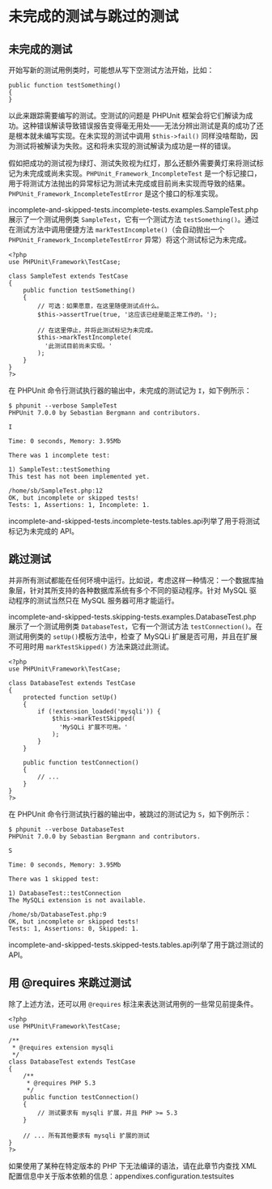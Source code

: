 未完成的测试与跳过的测试
========================

未完成的测试
------------

开始写新的测试用例类时，可能想从写下空测试方法开始，比如：

    public function testSomething()
    {
    }

以此来跟踪需要编写的测试。空测试的问题是 PHPUnit
框架会将它们解读为成功。这种错误解读导致错误报告变得毫无用处——无法分辨出测试是真的成功了还是根本就未编写实现。在未实现的测试中调用
`$this->fail()`
同样没啥帮助，因为测试将被解读为失败。这和将未实现的测试解读为成功是一样的错误。

假如把成功的测试视为绿灯、测试失败视为红灯，那么还额外需要黄灯来将测试标记为未完成或尚未实现。`PHPUnit_Framework_IncompleteTest`
是一个标记接口，用于将测试方法抛出的异常标记为测试未完成或目前尚未实现而导致的结果。`PHPUnit_Framework_IncompleteTestError`
是这个接口的标准实现。

incomplete-and-skipped-tests.incomplete-tests.examples.SampleTest.php展示了一个测试用例类
`SampleTest`，它有一个测试方法
`testSomething()`。通过在测试方法中调用便捷方法
`markTestIncomplete()`（会自动抛出一个
`PHPUnit_Framework_IncompleteTestError` 异常）将这个测试标记为未完成。

    <?php
    use PHPUnit\Framework\TestCase;

    class SampleTest extends TestCase
    {
        public function testSomething()
        {
            // 可选：如果愿意，在这里随便测试点什么。
            $this->assertTrue(true, '这应该已经是能正常工作的。');

            // 在这里停止，并将此测试标记为未完成。
            $this->markTestIncomplete(
              '此测试目前尚未实现。'
            );
        }
    }
    ?>

在 PHPUnit 命令行测试执行器的输出中，未完成的测试记为 `I`，如下例所示：

    $ phpunit --verbose SampleTest
    PHPUnit 7.0.0 by Sebastian Bergmann and contributors.

    I

    Time: 0 seconds, Memory: 3.95Mb

    There was 1 incomplete test:

    1) SampleTest::testSomething
    This test has not been implemented yet.

    /home/sb/SampleTest.php:12
    OK, but incomplete or skipped tests!
    Tests: 1, Assertions: 1, Incomplete: 1.

incomplete-and-skipped-tests.incomplete-tests.tables.api列举了用于将测试标记为未完成的
API。

跳过测试
--------

并非所有测试都能在任何环境中运行。比如说，考虑这样一种情况：一个数据库抽象层，针对其所支持的各种数据库系统有多个不同的驱动程序。针对
MySQL 驱动程序的测试当然只在 MySQL 服务器可用才能运行。

incomplete-and-skipped-tests.skipping-tests.examples.DatabaseTest.php
展示了一个测试用例类 `DatabaseTest`，它有一个测试方法
`testConnection()`。在测试用例类的 `setUp()`模板方法中，检查了 MySQLi
扩展是否可用，并且在扩展不可用时用 `markTestSkipped()`
方法来跳过此测试。

    <?php
    use PHPUnit\Framework\TestCase;

    class DatabaseTest extends TestCase
    {
        protected function setUp()
        {
            if (!extension_loaded('mysqli')) {
                $this->markTestSkipped(
                  'MySQLi 扩展不可用。'
                );
            }
        }

        public function testConnection()
        {
            // ...
        }
    }
    ?>

在 PHPUnit 命令行测试执行器的输出中，被跳过的测试记为 `S`，如下例所示：

    $ phpunit --verbose DatabaseTest
    PHPUnit 7.0.0 by Sebastian Bergmann and contributors.

    S

    Time: 0 seconds, Memory: 3.95Mb

    There was 1 skipped test:

    1) DatabaseTest::testConnection
    The MySQLi extension is not available.

    /home/sb/DatabaseTest.php:9
    OK, but incomplete or skipped tests!
    Tests: 1, Assertions: 0, Skipped: 1.

incomplete-and-skipped-tests.skipped-tests.tables.api列举了用于跳过测试的
API。

用 @requires 来跳过测试
-----------------------

除了上述方法，还可以用 `@requires`
标注来表达测试用例的一些常见前提条件。

    <?php
    use PHPUnit\Framework\TestCase;

    /**
     * @requires extension mysqli
     */
    class DatabaseTest extends TestCase
    {
        /**
         * @requires PHP 5.3
         */
        public function testConnection()
        {
            // 测试要求有 mysqli 扩展，并且 PHP >= 5.3
        }

        // ... 所有其他要求有 mysqli 扩展的测试
    }
    ?>

如果使用了某种在特定版本的 PHP 下无法编译的语法，请在此章节内查找 XML
配置信息中关于版本依赖的信息：appendixes.configuration.testsuites
